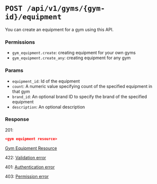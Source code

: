 # `POST /api/v1/gyms/{gym-id}/equipment`
You can create an equipment for a gym using this API.


### Permissions

- `gym_equipment.create`: creating equipment for your own gyms
- `gym_equipment.create_any`: creating equipment for any gym

### Params

- `equipment_id`: Id of the equipment
- `count`: A numeric value specifying count of the specified equipment in that gym
- `brand_id`: An optional brand ID to specify the brand of the specified equipment
- `description`: An optional description

### Response

201:
```json
<gym equipment resource>
```

[Gym Equipment Resource](../../resources/gym_equipment.md)

422: [Validation error](../../validation-errors.md)

401: [Authentication error](../../authentication-errors.md)

403: [Permission error](../../permission-errors.md)
